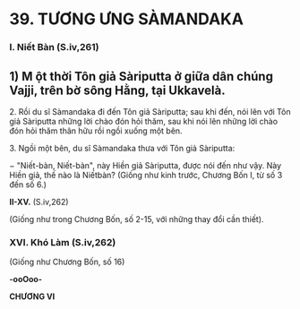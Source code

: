 # 39. TƯƠNG ƯNG SÀMANDAKA

### I. Niết Bàn (S.iv,261)
## 1) M ột thời Tôn giả Sàriputta ở giữa dân chúng Vajji, trên bờ sông Hằng, tại Ukkavelà.

2\. Rồi du sĩ Sàmandaka đi đến Tôn giả Sàriputta; sau khi đến, nói lên với Tôn giả Sàriputta những lời
chào đón hỏi thăm, sau khi nói lên những lời chào đón hỏi thăm thân hữu rồi ngồi xuống một bên.

3\. Ngồi một bên, du sĩ Sàmandaka thưa với Tôn giả Sàriputta:

− "Niết-bàn, Niết-bàn", này Hiền giả Sàriputta, được nói đến như vậy. Này Hiền giả, thế nào là Niếtbàn? (Giống như kinh trước, Chương Bốn I, từ số 3 đến số 6.)

**II-XV.** (S.iv,262)

(Giống như trong Chương Bốn, số 2-15, với những thay đổi cần thiết).

### XVI. Khó Làm (S.iv,262)

(Giống như Chương Bốn, số 16)

**-ooOoo-**

**CHƯƠNG VI**
